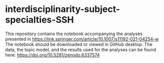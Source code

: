 # interdisciplinarity-subject-specialties-SSH
This repository contains the notebook accompanying the analyses presented in https://link.springer.com/article/10.1007/s11192-021-04254-w
The notebook should be downloaded or viewed in GitHub desktop. 
The data, the topic model, and the results used for the analyses can be found here: https://doi.org/10.5281/zenodo.6337574
